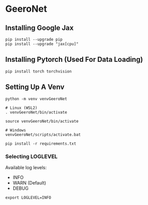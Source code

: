 # GeeroNet

## Installing Google Jax
```
pip install --upgrade pip
pip install --upgrade "jax[cpu]"
```

## Installing Pytorch (Used For Data Loading)
```
pip install torch torchvision
```

## Setting Up A Venv
```
python -m venv venvGeeroNet

# Linux (WSL2)
. venvGeeroNet/bin/activate

source venvGeeroNet/bin/activate

# Windows
venvGeeroNet/scripts/activate.bat

pip install -r requirements.txt
```

### Selecting LOGLEVEL

Available log levels:
- INFO
- WARN (Default)
- DEBUG

```
export LOGLEVEL=INFO
```